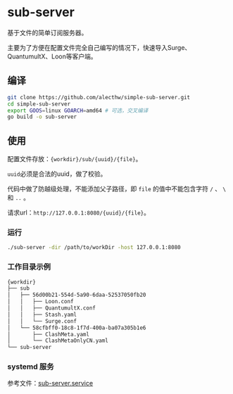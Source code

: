 # sub-server

基于文件的简单订阅服务器。

主要为了方便在配置文件完全自己编写的情况下，快速导入Surge、QuantumultX、Loon等客户端。

## 编译

```bash
git clone https://github.com/alecthw/simple-sub-server.git
cd simple-sub-server
export GOOS=linux GOARCH=amd64 # 可选，交叉编译
go build -o sub-server

```

## 使用

配置文件存放：`{workdir}/sub/{uuid}/{file}`。

`uuid`必须是合法的uuid，做了校验。

代码中做了防越级处理，不能添加父子路径，即 `file` 的值中不能包含字符 `/` 、 `\` 和 `..` 。

请求url：`http://127.0.0.1:8080/{uuid}/{file}`。

### 运行

```bash
./sub-server -dir /path/to/workDir -host 127.0.0.1:8080
```

### 工作目录示例

```txt
{workdir}
├── sub
│   ├── 56d00b21-554d-5a90-6daa-52537050fb20
│   │   ├── Loon.conf
│   │   ├── QuantumultX.conf
│   │   ├── Stash.yaml
│   │   └── Surge.conf
│   └── 58cfbff0-18c8-1f7d-400a-ba07a305b1e6
│       ├── ClashMeta.yaml
│       └── ClashMetaOnlyCN.yaml
└── sub-server
```

### systemd 服务

参考文件：[sub-server.service](https://github.com/alecthw/simple-sub-server/blob/master/sub-server.service)
